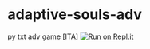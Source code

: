 # adaptive-souls-adv
py txt adv game [ITA]
[![Run on Repl.it](https://repl.it/badge/github/Shimakai/adaptive-souls-adv)](https://repl.it/github/Shimakai/adaptive-souls-adv)